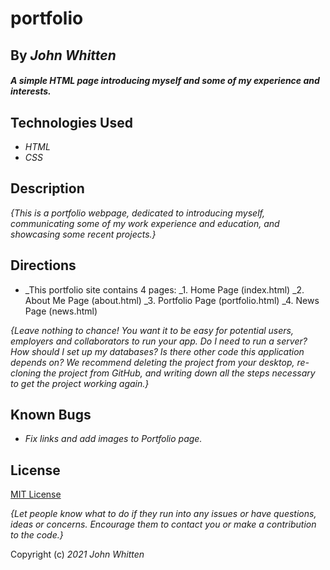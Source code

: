 # portfolio

## By _**John Whitten**_

#### _A simple HTML page introducing myself and some of my experience and interests._

## Technologies Used

* _HTML_
* _CSS_

## Description

_{This is a portfolio webpage, dedicated to introducing myself, communicating some of my work experience and education, and showcasing some recent projects.}_

## Directions

* _This portfolio site contains 4 pages:
_1. Home Page (index.html)
_2. About Me Page (about.html)
_3. Portfolio Page (portfolio.html)
_4. News Page (news.html)


_{Leave nothing to chance! You want it to be easy for potential users, employers and collaborators to run your app. Do I need to run a server? How should I set up my databases? Is there other code this application depends on? We recommend deleting the project from your desktop, re-cloning the project from GitHub, and writing down all the steps necessary to get the project working again.}_

## Known Bugs

* _Fix links and add images to Portfolio page._

## License

[MIT License](https://opensource.org/licenses/MIT)

_{Let people know what to do if they run into any issues or have questions, ideas or concerns.  Encourage them to contact you or make a contribution to the code.}_

Copyright (c) _2021_ _John Whitten_
